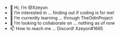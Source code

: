 - 👋 Hi, I’m @Xzeyon
- 👀 I’m interested in ... finding out if coding is for me!
- 🌱 I’m currently learning ... through TheOdinProject
- 💞️ I’m looking to collaborate on ... nothing as of now
- 📫 How to reach me ... Discord! Xzeyon#1665

<!---
Xzeyon/Xzeyon is a ✨ special ✨ repository because its `README.md` (this file) appears on your GitHub profile.
You can click the Preview link to take a look at your changes.
--->
